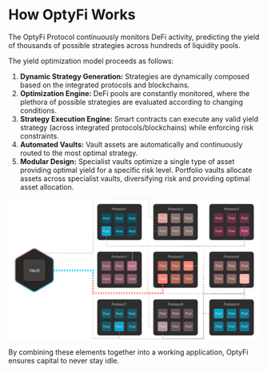 # How OptyFi Works

The OptyFi Protocol continuously monitors DeFi activity, predicting the yield of thousands of possible strategies across hundreds of liquidity pools.

The yield optimization model proceeds as follows:

1. **Dynamic Strategy Generation:** Strategies are dynamically composed based on the integrated protocols and blockchains.
2. **Optimization Engine:** DeFi pools are constantly monitored, where the plethora of possible strategies are evaluated according to changing conditions.
3. **Strategy Execution Engine:** Smart contracts can execute any valid yield strategy \(across integrated protocols/blockchains\) while enforcing risk constraints.
4. **Automated Vaults:** Vault assets are automatically and continuously routed to the most optimal strategy.
5. **Modular Design:** Specialist vaults optimize a single type of asset providing optimal yield for a specific risk level. Portfolio vaults allocate assets across specialist vaults, diversifying risk and providing optimal asset allocation.   

![OptyFi vault assets will be routed across multiple pools and protocols in real time.](../.gitbook/assets/how-it-works.svg)

By combining these elements together into a working application, OptyFi ensures capital to never stay idle.

